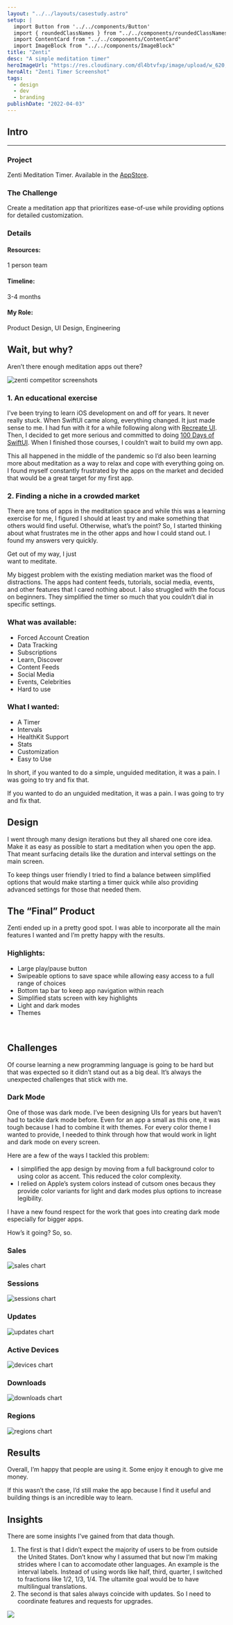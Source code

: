 ```yaml
---
layout: "../../layouts/casestudy.astro"
setup: |
  import Button from '../../components/Button'
  import { roundedClassNames } from "../../components/roundedClassNames"
  import ContentCard from "../../components/ContentCard"
  import ImageBlock from "../../components/ImageBlock"
title: "Zenti"
desc: "A simple meditation timer"
heroImageUrl: "https://res.cloudinary.com/dl4btvfxp/image/upload/w_620,dpr_2/v1648307444/zenti/zenti_20220326-110728_gmtkj9.jpg"
heroAlt: "Zenti Timer Screenshot"
tags:
  - design
  - dev
  - branding
publishDate: "2022-04-03"
---
```


<div class="mx-auto w-full max-w-[1182px]">
  <ImageBlock
    src="https://res.cloudinary.com/dl4btvfxp/image/upload/v1656172934/zenti/zenti-hero-20220625-115844_anxfhr.jpg"
    alt="zenti app hero image"
    className="aspect-4/3"
  />
</div>

<ContentCard id="intro">
  <h2 class="mt-0">Intro</h2>
  <hr class="border-gray-300" />
  <div class="space-y-16">
  <h3>Project</h3>
  <p>
    Zenti Meditation Timer. Available in the <a class="text-sky-600 underline hover:text-sky-600" href="https://apps.apple.com/us/app/zenti-meditation-timer/id1587887322">AppStore</a>.
  </p>
</div>

<div class="space-y-16">
  <h3>The Challenge</h3>
  <p>
    Create a meditation app that prioritizes ease-of-use while providing options for detailed customization.
  </p>
  </div>

<div class="space-y-16">
  <h3>Details</h3>
  <div class="rounded-b-lg bg-gray-200 p-32 sm:rounded-b-2xl space-y-8">
    <h4>Resources:</h4>
    <div>
      <p>1 person team</p>
    </div>
    <h4>Timeline:</h4>
    <p>3-4 months</p>
    <h4>My Role:</h4>
    <p>Product Design, UI Design, Engineering</p>
  </div>
</div>
</ContentCard>

<div class=`mx-auto w-full max-w-[1182px] ${roundedClassNames} bg-gray-700 bg-opacity-70 border border-gray-600 text-center pt-64 lg:pt-128 px-32`>
  <h2 class="text-3xl font-bold text-white">Wait, but why?</h2>
  <p class="text-gray-500 font-light text-lg pt-8 pb-32 lg:pb-64">Aren’t there enough meditation apps out&nbsp;there?</p>

  <img src="https://res.cloudinary.com/dl4btvfxp/image/upload/v1656174108/zenti/zenti-competitors-20220625-113818_twshgs.png" alt="zenti competitor screenshots" class="aspect-[10/3]" loading="lazy" />
</div>

<ContentCard>
<div class="space-y-16">
<h3>1. An educational exercise</h3>
<p>I’ve been trying to learn iOS development on and off for years. It never really stuck. When SwiftUI came along, everything changed. It just made sense to me. I had fun with it for a while following along with <a class="text-sky-600 underline hover:text-sky-600" href="https://recreatecode.substack.com/about">Recreate UI</a>. Then, I decided to get more serious and committed to doing <a class="text-sky-600 underline hover:text-sky-600" href="https://www.hackingwithswift.com/100/swiftui">100 Days of SwiftUI</a>. When I finished those courses, I couldn’t wait to build my own app. 
</p>

<p>
This all happened in the middle of the pandemic so I’d also been learning more about meditation as a way to relax and cope with everything going on. I found myself constantly frustrated by the apps on the market and decided that would be a great target for my first app.
</p>
</div>

<div class="space-y-16">
<h3>2. Finding a niche in a crowded market</h3>
<p>There are tons of apps in the meditation space and while this was a learning exercise for me, I figured I should at least try and make something that others would find useful. Otherwise, what’s the point? So, I started thinking about what frustrates me in the other apps and how I could stand out. I found my answers very quickly.</p>
</div>
</ContentCard>

<p class="text-3xl sm:text-4xl lg:text-5xl xl:text-6xl font-thin leading-tight bg-gradient-brand text-clip max-w-screen-lg mx-auto text-center">
  Get out of my way, I just<br class="hidden sm:block"/> want to&nbsp;meditate.
</p>

<ContentCard>
<p>
My biggest problem with the existing mediation market was the flood of distractions. The apps had content feeds, tutorials, social media, events, and other features that I cared nothing about. I also struggled with the focus on beginners. They simplified the timer so much that you couldn’t dial in specific settings.
</p>
<div class="space-y-16">
<h3>What was available:</h3>
<ul class="text-pink-700">
<li>Forced Account Creation</li>
<li>Data Tracking</li>
<li>Subscriptions</li>
<li>Learn, Discover</li>
<li>Content Feeds</li>
<li>Social Media</li>
<li>Events, Celebrities</li>
<li>Hard to use</li>
</ul>
</div>

<div class="space-y-16">
<h3>What I wanted:</h3>
<ul class="text-emerald-700">
<li>A Timer</li>
<li>Intervals</li>
<li>HealthKit Support</li>
<li>Stats</li>
<li>Customization</li>
<li>Easy to Use</li>
</ul>
</div>
<p>In short, if you wanted to do a simple, unguided meditation, it was a pain. I was going to try and fix that.</p>
</ContentCard>

<p class="text-3xl sm:text-4xl lg:text-5xl xl:text-6xl font-thin leading-tight bg-gradient-brand text-clip max-w-screen-lg mx-auto text-center">
  If you wanted to do an unguided meditation, it was a pain. I was going to try and fix&nbsp;that.
</p>

<ContentCard>
<div class="space-y-16">
<h2>Design</h2>
<p>
I went through many design iterations but they all shared one core idea. Make it as easy as possible to start a meditation when you open the app. That meant surfacing details like the duration and interval settings on the main screen.
</p>
<p>
To keep things user friendly I tried to find a balance between simplified options that would make starting a timer quick while also providing advanced settings for those that needed them.
</p>
</div>
</ContentCard>

<div class="mx-auto w-full max-w-[1182px]">
<ImageBlock src="https://res.cloudinary.com/dl4btvfxp/image/upload/v1656172146/zenti/zenti-sketches-20220625-113818_d7zygw.jpg" alt="zenti design sketches"  className="aspect-[2012/1147] p-32" />
</div>

<div class="mx-auto w-full max-w-[1182px]">
<ImageBlock  src="https://res.cloudinary.com/dl4btvfxp/image/upload/v1656172140/zenti/zenti-mocks-20220625-113818_s1uoyx.jpg" alt="zenti design mockups"  className="aspect-[2128/907] p-32" />
</div>

<div class="mx-auto w-full max-w-[1182px]">
<ImageBlock  src="https://res.cloudinary.com/dl4btvfxp/image/upload/v1656172933/zenti/zenti-final-crop-20220625-120141_j4hzco.jpg" alt="zenti final design"  className="aspect-4/3" />
</div>

<ContentCard>
<div class="space-y-16">
<h2>The “Final” Product</h2>
<p>
Zenti ended up in a pretty good spot. I was able to incorporate all the main features I wanted and I’m pretty happy with the results.
</p>
</div>

<div class="space-y-16">
<h3>Highlights:</h3>
<ul>
<li>Large play/pause button</li>
<li>Swipeable options to save space while allowing easy access to a full range of choices</li>
<li>Bottom tap bar to keep app navigation within reach</li>
<li>Simplified stats screen with key highlights</li>
<li>Light and dark modes</li>
<li>Themes</li>
</ul>
</div>
</ContentCard>

<div class="!bg-transparent">
<img class="max-w-[1182px] w-full mx-auto aspect-[2495/1527] lazy-load !bg-transparent" loading="lazy" data-src="https://res.cloudinary.com/dl4btvfxp/image/upload/v1656243278/zenti/zenti-screenshots-final-1-20220625-113818_lefgef.png" />
<img class="max-w-[1182px] w-full mx-auto aspect-[2495/1527] lazy-load !bg-transparent" loading="lazy" data-src="https://res.cloudinary.com/dl4btvfxp/image/upload/v1656243277/zenti/zenti-screenshots-final-2-20220625-113818_wme8lo.png" />
<img class="max-w-[1182px] w-full mx-auto aspect-[2495/1527] lazy-load !bg-transparent" loading="lazy" data-src="https://res.cloudinary.com/dl4btvfxp/image/upload/v1656243277/zenti/zenti-screenshots-final-2-20220625-113818-1_ti6ixj.png" />
</div>

<ContentCard>
<div class="space-y-16">
<h2>Challenges</h2>
<p>
Of course learning a new programming language is going to be hard but that was expected so it didn’t stand out as a big deal. It’s always the unexpected challenges that stick with me. 
</p>
</div>

<div class="space-y-16">
<h3>Dark Mode</h3>
<p>
One of those was dark mode. I’ve been designing UIs for years but haven’t had to tackle dark mode before. Even for an app a small as this one, it was tough because I had to combine it with themes. For every color theme I wanted to provide, I needed to think through how that would work in light and dark mode on every screen. 
</p>
<p>
Here are a few of the ways I tackled this problem:
</p>
<ul>
<li>I simplified the app design by moving from a full background color to using color as accent. This reduced the color complexity.</li>
<li>I relied on Apple’s system colors instead of cutsom ones becaus they provide color variants for light and dark modes plus options to increase legibility.</li>
</ul>
<p>
I have a new found respect for the work that goes into creating dark mode especially for bigger apps.
</p>
</div>
</ContentCard>

<p class="text-3xl sm:text-4xl lg:text-5xl xl:text-6xl font-thin leading-tight bg-gradient-brand text-clip max-w-screen-lg mx-auto text-center">
  How’s it going? So,&nbsp;so.
</p>

<div class="grid sm:grid-cols-2 gap-32">
<div class=`${roundedClassNames} webkit-corner-fix object-fill p-24 bg-white`>
<h3 class="mb-8 font-sans text-base font-bold uppercase tracking-wide text-gray-600" >Sales</h3>
<img src="https://res.cloudinary.com/dl4btvfxp/image/upload/v1656172138/zenti/zenti-chart-sales-20220625-113818_jhjtsm.jpg" alt="sales chart" loading="lazy" />
</div>
<div class=`${roundedClassNames} webkit-corner-fix object-fill p-24 bg-white`>
<h3 class="mb-8 font-sans text-base font-bold uppercase tracking-wide text-gray-600" >Sessions</h3>
<img src="https://res.cloudinary.com/dl4btvfxp/image/upload/v1656172138/zenti/zenti-chart-sessions-20220625-113818_ukjnr8.jpg" alt="sessions chart" loading="lazy" />
</div>
<div class=`${roundedClassNames} webkit-corner-fix object-fill p-24 bg-white`>
<h3 class="mb-8 font-sans text-base font-bold uppercase tracking-wide text-gray-600" >Updates</h3>
<img src="https://res.cloudinary.com/dl4btvfxp/image/upload/v1656172138/zenti/zenti-chart-updates-20220625-113818_ily5uk.jpg" alt="updates chart" loading="lazy" />
</div>
<div class=`${roundedClassNames} webkit-corner-fix object-fill p-24 bg-white`>
<h3 class="mb-8 font-sans text-base font-bold uppercase tracking-wide text-gray-600" >Active Devices</h3>
<img src="https://res.cloudinary.com/dl4btvfxp/image/upload/v1656172138/zenti/zenti-chart-active_devices-20220625-113818_tmzovm.jpg" alt="devices chart" loading="lazy" />
</div>
<div class=`${roundedClassNames} webkit-corner-fix object-fill p-24 bg-white`>
<h3 class="mb-8 font-sans text-base font-bold uppercase tracking-wide text-gray-600" >Downloads</h3>
<img src="https://res.cloudinary.com/dl4btvfxp/image/upload/v1656172138/zenti/zenti-chart-downloads-20220625-113818_oufe03.jpg" alt="downloads chart" loading="lazy" />
</div>
<div class=`${roundedClassNames} webkit-corner-fix object-fill p-24 bg-white`>
<h3 class="mb-8 font-sans text-base font-bold uppercase tracking-wide text-gray-600" >Regions</h3>
<img class="max-w-[220px] w-full" src="https://res.cloudinary.com/dl4btvfxp/image/upload/v1656244706/zenti/zenti-chart-regions-20220625-113818_jr5pge.jpg" alt="regions chart" loading="lazy" />
</div>
</div>

<ContentCard>
<div class="space-y-16">
<h2>Results</h2>
<p>
Overall, I’m happy that people are using it. Some enjoy it enough to give me money.
</p>
<p>
If this wasn’t the case, I’d still make the app because I find it useful and building things is an incredible way to learn.
</p>
</div>

<div class="space-y-16">
<h2>Insights</h2>
<p>
There are some insights I’ve gained from that data though. 
</p>

<ol>
<li>
The first is that I didn’t expect the majority of users to be from outside the United States. Don’t know why I assumed that but now I’m making strides where I can to accomodate other languages. An example is the interval labels. Instead of using words like half, third, quarter, I switched to fractions like 1/2, 1/3, 1/4. The ultamite goal would be to have multilingual translations.
</li>
<li>
The second is that sales always coincide with updates. So I need to coordinate features and requests for upgrades.
</li>
</ol>
</div>
</ContentCard>

<div class="flex justify-center">
<a class="hover:opacity-70 transition" href="https://apps.apple.com/us/app/zenti-meditation-timer/id1587887322">
<img src="https://res.cloudinary.com/dl4btvfxp/image/upload/v1656172138/zenti/zenti-appstore-badge-20220625-113818_c0xfii.svg">
</a>
</div>
